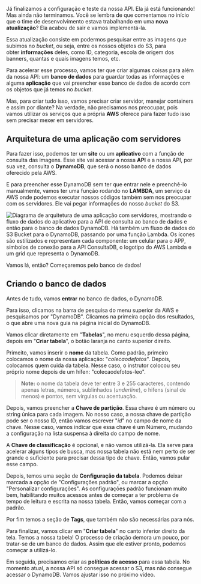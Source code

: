 Já finalizamos a configuração e teste da nossa API. Ela já está funcionando! Mas ainda não terminamos. Você se lembra de que comentamos no início que o time de desenvolvimento estava trabalhando em uma **nova atualização**? Ela acabou de sair e vamos implementá-la.

Essa atualização consiste em podermos pesquisar entre as imagens que subimos no _bucket_, ou seja, entre os nossos objetos do S3, para obter **informações** deles, como ID, categoria, escola de origem dos banners, quantas e quais imagens temos, etc.

Para acelerar esse processo, vamos ter que criar algumas coisas para além da nossa API: um **banco de dados** para guardar todas as informações e alguma **aplicação** que vai preencher esse banco de dados de acordo com os objetos que já temos no _bucket_.

Mas, para criar tudo isso, vamos precisar criar servidor, manejar containers e assim por diante? Na verdade, não precisamos nos preocupar, pois vamos utilizar os serviços que a própria **AWS** oferece para fazer tudo isso sem precisar mexer em servidores.

## Arquitetura de uma aplicação com servidores

Para fazer isso, podemos ter um **site** ou um **aplicativo** com a função de consulta das imagens. Esse site vai acessar a nossa **API** e a nossa API, por sua vez, consulta o **DynamoDB**, que será o nosso banco de dados oferecido pela AWS.

E para preencher esse DynamoDB sem ter que entrar nele e preenchê-lo manualmente, vamos ter uma função rodando no **LAMBDA**, um serviço da AWS onde podemos executar nossos códigos também sem nos preocupar com os servidores. Ele vai pegar informações do nosso _bucket_ do S3.

![Diagrama de arquitetura de uma aplicação com servidores, mostrando o fluxo de dados do aplicativo para a API de consulta ao banco de dados e então para o banco de dados DynamoDB. Há também um fluxo de dados do S3 Bucket para o DynamoDB, passando por uma função Lambda. Os ícones são estilizados e representam cada componente: um celular para o APP, símbolos de conexão para a API ConsultaDB, o logotipo do AWS Lambda e um grid que representa o DynamoDB.](https://cdn1.gnarususercontent.com.br/1/795715/cc449545-efc2-4e67-b45d-65971a3277c1.png)

Vamos lá, então? Começaremos pelo banco de dados!

## Criando o banco de dados

Antes de tudo, vamos **entrar** no banco de dados, o DynamoDB.

Para isso, clicamos na barra de pesquisa do menu superior da AWS e pesquisamos por "DynamoDB". Clicamos na primeira opção dos resultados, o que abre uma nova guia na página inicial do DynamoDB.

Vamos clicar diretamente em "**Tabelas**", no menu esquerdo dessa página, depois em "**Criar tabela**", o botão laranja no canto superior direito.

Primeito, vamos inserir o **nome** da tabela. Como padrão, primeiro colocamos o nome da nossa aplicação: "_colecaodefotos_". Depois, colocamos quem cuida da tabela. Nesse caso, o instrutor colocou seu próprio nome depois de um hífen: "colecaodefotos-leo".

> **Note:** o nome da tabela deve ter entre 3 e 255 caracteres, contendo apenas letras, números, sublinhados (_underline_), o hifens (sinal de menos) e pontos, sem vírgulas ou acentuação.

Depois, vamos preencher a **Chave de partição**. Essa chave é um número ou string única para cada imagem. No nosso caso, a nossa chave de partição pode ser o nosso ID, então vamos escrever "_id_" no campo de nome da chave. Nesse caso, vamos indicar que essa chave é um Número, mudando a configuração na lista suspensa à direita do campo de nome.

A **Chave de classificação** é opcional, e não vamos utilizá-la. Ela serve para acelerar alguns tipos de busca, mas nossa tabela não está nem perto de ser grande o suficiente para precisar dessa tipo de chave. Então, vamos pular esse campo.

Depois, temos uma seção de **Configuração da tabela**. Podemos deixar marcada a opção de "Configurações padrão", ou marcar a opção "Personalizar configurações". As configurações padrão funcionam muito bem, habilitando muitos acessos antes de começar a ter problema de tempo de leitura e escrita na nossa tabela. Então, vamos começar com a padrão.

Por fim temos a seção de **Tags**, que também não são necessárias para nós.

Para finalizar, vamos clicar em "**Criar tabela**" no canto inferior direito da tela. Temos a nossa tabela! O processo de criação demora um pouco, por tratar-se de um banco de dados. Assim que ele estiver pronto, podemos começar a utilizá-lo.

Em seguida, precisamos criar as **políticas de acesso** para essa tabela. No momento atual, a nossa API só consegue acessar o S3, mas não consegue acessar o DynamoDB. Vamos ajustar isso no próximo vídeo.